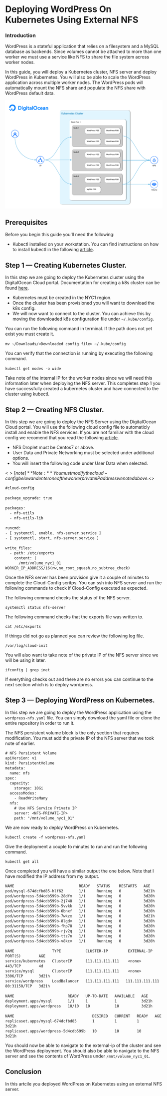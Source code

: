 # Deploying WordPress On Kubernetes Using External NFS 

### Introduction

WordPress is a stateful application that relies on a filesystem and a MySQL database as backends. Since volumes cannot be attached to more than one worker we must use a service like NFS to share the file system across worker nodes.

In this guide, you will deploy a Kubernetes cluster, NFS server and deploy WordPress in Kubernetes. You will also be able to scale the WordPress application across multiple worker nodes. The WordPress pods will automatically mount the NFS share and populate the NFS share with WordPress default data. 

![Diagram](https://raw.githubusercontent.com/DO-Solutions/do-kubernetes/master/wordpress-nfs/img/diagram.png)

## Prerequisites

Before you begin this guide you'll need the following:

* Kubectl installed on your workstation. You can find instructions on how to install kubectl in the following [article](https://www.digitalocean.com/docs/kubernetes/how-to/connect-with-kubectl/).

## Step 1 — Creating Kubernetes Cluster. 

In this step we are going to deploy the Kubernetes cluster using the DigitalOcean Cloud portal.
Documentation for creating a k8s cluster can be found [here](https://www.digitalocean.com/docs/kubernetes/how-to/create-clusters/).

* Kubernetes must be created in the NYC1 region.
* Once the cluster has been provisioned you will want to download the k8s config. 
* We will now want to connect to the cluster. You can achieve this by moving the downloaded k8s configuration file under ```~/.kube/config```.

You can run the following command in terminal. If the path does not yet exist you must create it. 

``` mv ~/Downloads/<Downloaded config file> ~/.kube/config ```

You can verify that the connection is running by executing the following command. 

``` kubectl get nodes -o wide ```

Take note of the internal IP for the worker nodes since we will need this information later when deploying the NFS server. 
This completes step 1 you have successfully created a kubernetes cluster and have connected to the cluster using kubectl. 

## Step 2 — Creating NFS Cluster. 

In this step we are going to deploy the NFS Server using the DigitalOcean Cloud portal.
You will use the following cloud config file to automaticly install and enable the NFS services. 
If you are not familiar with the cloud config we recomend that you read the following [article](https://www.digitalocean.com/community/tutorials/an-introduction-to-cloud-config-scripting).

* NFS Droplet must be Centos7 or above. 
* User Data and Private Networking must be selected under additional options. 
* You will insert the following code under User Data when selected. 

<$>[note]
**Note:** You must modify the cloud-config below and enter one of the worker private IP address we noted above. 
<$>

```
#cloud-config

package_upgrade: true

packages:
  - nfs-utils
  - nfs-utils-lib

runcmd:
- [ systemctl, enable, nfs-server.service ]
- [ systemctl, start, nfs-server.service ]

write_files:
  - path: /etc/exports
    content: |
      /mnt/volume_nyc1_01 WORKER_IP_ADDRESS/16(rw,no_root_squash,no_subtree_check)
```

Once the NFS server has been provision give it a couple of minutes to complete the Cloud-Config scritps.
You can ssh into NFS server and run the following commands to check if Cloud-Config executed as expected. 

The following command checks the status of the NFS server. 

```
systemctl status nfs-server
```
The following command checks that the exports file was written to. 

```
cat /etc/exports
```

If things did not go as planned you can review the following log file. 

```
/var/log/cloud-init
```

You will also want to take note of the private IP of the NFS server since we will be using it later. 

```
ifconfig | grep inet
```

If everything checks out and there are no errors you can continue to the next section which is to deploy wordpress. 

## Step 3 — Deploying WordPress on Kubernetes. 

In this step we are going to deploy the WordPress application using the ```wordpress-nfs.yaml``` file.
You can simply download the yaml file or clone the entire repository in order to run it. 

The NFS persistent volume block is the only section that requires modification. 
You must add the private IP of the NFS server that we took note of earlier. 

```
# NFS Persistent Volume
apiVersion: v1
kind: PersistentVolume
metadata:
  name: nfs
spec:
  capacity:
    storage: 10Gi
  accessModes:
    - ReadWriteMany
  nfs:
    # Use NFS Service Private IP 
    server: <NFS-PRIVATE-IP>
    path: "/mnt/volume_nyc1_01"
```

We are now ready to deploy WordPress on Kubernetes. 

``` 
kubectl create -f wordpress-nfs.yaml
```

Give the deployment a couple fo minutes to run and run the following command. 

```
kubectl get all
```

Once completed you will have a similar output the one below. Note that I have modified the IP address from my output. 

```
NAME                             READY   STATUS    RESTARTS   AGE
pod/mysql-674dcfbd85-hlf62       1/1     Running   0          3d21h
pod/wordpress-5d4cdb599b-28dfm   1/1     Running   0          3d20h
pod/wordpress-5d4cdb599b-2j748   1/1     Running   0          3d20h
pod/wordpress-5d4cdb599b-5vvkk   1/1     Running   0          3d20h
pod/wordpress-5d4cdb599b-6bnxf   1/1     Running   0          3d20h
pod/wordpress-5d4cdb599b-7wkzx   1/1     Running   0          3d21h
pod/wordpress-5d4cdb599b-8lgdv   1/1     Running   0          3d20h
pod/wordpress-5d4cdb599b-fhp78   1/1     Running   0          3d20h
pod/wordpress-5d4cdb599b-rjv2q   1/1     Running   0          3d20h
pod/wordpress-5d4cdb599b-ttz7n   1/1     Running   0          3d20h
pod/wordpress-5d4cdb599b-v8kcv   1/1     Running   0          3d20h

NAME                 TYPE           CLUSTER-IP         EXTERNAL-IP      PORT(S)        AGE
service/kubernetes   ClusterIP      111.111.111.111    <none>           443/TCP        4d
service/mysql        ClusterIP      111.111.111.111    <none>           3306/TCP       3d21h
service/wordpress    LoadBalancer   111.111.111.111   111.111.111.111   80:31150/TCP   3d21h

NAME                        READY   UP-TO-DATE   AVAILABLE   AGE
deployment.apps/mysql       1/1     1            1           3d21h
deployment.apps/wordpress   10/10   10           10          3d21h

NAME                                   DESIRED   CURRENT   READY   AGE
replicaset.apps/mysql-674dcfbd85       1         1         1       3d21h
replicaset.apps/wordpress-5d4cdb599b   10        10        10      3d21h

```

You should now be able to navigate to the external-ip of the cluster and see the WordPress deployment. 
You should also be able to navigate to the NFS server and see the contents of WordPress under ```/mnt/volume_nyc1_01```.

## Conclusion

In this artcile you deployed WordPress on Kubernetes using an external NFS server. 


